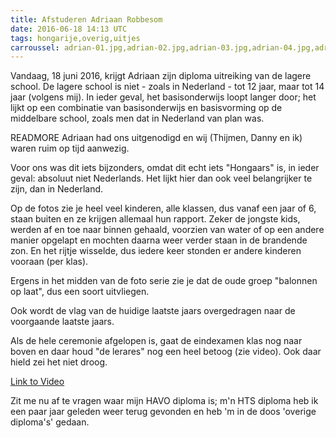 ```yaml
---
title: Afstuderen Adriaan Robbesom
date: 2016-06-18 14:13 UTC
tags: hongarije,overig,uitjes
carroussel: adrian-01.jpg,adrian-02.jpg,adrian-03.jpg,adrian-04.jpg,adrian-05.jpg,adrian-06.jpg,adrian-07.jpg,adrian-08.jpg,adrian-09.jpg,adrian-10.jpg,adrian-11.jpg,adrian-12.jpg,adrian-13.jpg,adrian-14.jpg,adrian-15.jpg,adrian-16.jpg,adrian-17.jpg,adrian-18.jpg
---
```

Vandaag, 18 juni 2016, krijgt Adriaan zijn diploma uitreiking van de lagere school. De lagere school is niet - zoals in Nederland - tot 12 jaar, maar tot 14 jaar (volgens mij). In ieder geval, het basisonderwijs loopt langer door; het lijkt op een combinatie van basisonderwijs en basisvorming op de middelbare school, zoals men dat in Nederland van plan was.

READMORE
Adriaan had ons uitgenodigd en wij (Thijmen, Danny en ik) waren ruim op tijd aanwezig.

Voor ons was dit iets bijzonders, omdat dit echt iets "Hongaars" is, in ieder geval: absoluut niet Nederlands. Het lijkt hier dan ook veel belangrijker te zijn, dan in Nederland.

Op de fotos zie je heel veel kinderen, alle klassen, dus vanaf een jaar of 6, staan buiten en ze krijgen allemaal hun rapport. Zeker de jongste kids, werden af en toe naar binnen gehaald, voorzien van water of op een andere manier opgelapt en mochten daarna weer verder staan in de brandende zon. En het rijtje wisselde, dus iedere keer stonden er andere kinderen vooraan (per klas).

Ergens in het midden van de foto serie zie je dat de oude groep "balonnen op laat", dus een soort uitvliegen.

Ook wordt de vlag van de huidige laatste jaars overgedragen naar de voorgaande laatste jaars.

Als de hele ceremonie afgelopen is, gaat de eindexamen klas nog naar boven en daar houd "de lerares" nog een heel betoog (zie video). Ook daar hield zei het niet droog.

[Link to Video](https://www.youtube.com/watch?v=Vq5XKIwx0J0)

Zit me nu af te vragen waar mijn HAVO diploma is; m'n HTS diploma heb ik een paar jaar geleden weer terug gevonden en heb 'm in de doos 'overige diploma's' gedaan.

